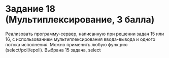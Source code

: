 # Задание 18 (Мультиплексирование, 3 балла)
Реализовать программу-сервер, написанную при решении
задач 15 или 16, с использованием мультиплексирования
ввода-вывода и одного потока исполнения.
Можно применить любую функцию (select/poll/epoll). Выбрана 15 задача, select
